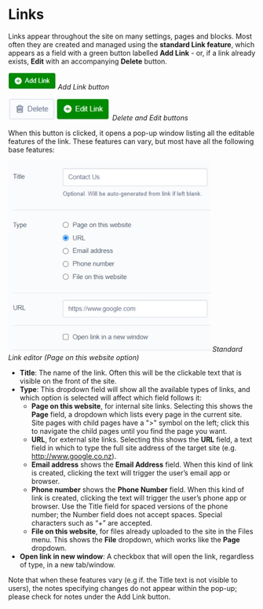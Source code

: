 [ClassName]: / (SiteTools)
[Title]: / (Links)
[Description]: / (Link module for individual links throughout the site.)

# Links

<!-- ToDo: Depending on which link module is used for your project (e.g. Sheadawson, Gorricoe, Silverstripe-link), some of the below text or screenshots may be inaccurate; please check and update as appropriate. -->

Links appear throughout the site on many settings, pages and blocks. Most often they are created and managed using the **standard Link feature**, which appears as a field with a green button labelled **Add Link** - or, if a link already exists, **Edit** with an accompanying **Delete** button.

![Add Link button](../img/SiteTools_Links_add-link-button.jpg)
_Add Link button_

![Delete and Edit buttons](../img/SiteTools_Links_delete-and-edit-buttons.jpg)
_Delete and Edit buttons_

When this button is clicked, it opens a pop-up window listing all the editable features of the link. These features can vary, but most have all the following base features:

![Standard Link editor (Page on this website option)](../img/SiteTools_Links_popup.jpg)
_Standard Link editor (Page on this website option)_

* **Title**: The name of the link. Often this will be the clickable text that is visible on the front of the site.
* **Type**: This dropdown field will show all the available types of links, and which option is selected will affect which field follows it:
    * **Page on this website**, for internal site links. Selecting this shows the **Page** field, a dropdown which lists every page in the current site. Site pages with child pages have a ">" symbol on the left; click this to navigate the child pages until you find the page you want.
    * **URL**, for external site links. Selecting this shows the **URL** field, a text field in which to type the full site address of the target site (e.g. http://www.google.co.nz).
    * **Email address** shows the **Email Address** field. When this kind of link is created, clicking the text will trigger the user’s email app or browser.
    * **Phone number** shows the **Phone Number** field. When this kind of link is created, clicking the text will trigger the user’s phone app or browser. Use the Title field for spaced versions of the phone number; the Number field does not accept spaces. Special characters such as “+” are accepted.
    * **File on this website**, for files already uploaded to the site in the Files menu. This shows the **File** dropdown, which works like the **Page** dropdown.
* **Open link in new window**: A checkbox that will open the link, regardless of type, in a new tab/window.

Note that when these features vary (e.g if. the Title text is not visible to users), the notes specifying changes do not appear within the pop-up; please check for notes under the Add Link button.
